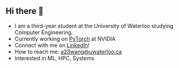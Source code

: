## Hi there 👋

- I am a third-year student at the University of Waterloo studying Computer Engineering.
- Currently working on [PyTorch](https://github.com/pytorch/pytorch) at NVIDIA
- Connect with me on [LinkedIn](https://www.linkedin.com/in/aaron-wang-waterloo/)!
- How to reach me: a23wang@uwaterloo.ca
- Interested in ML, HPC, Systems
<!--
**AaronWang04/AaronWang04** is a ✨ _special_ ✨ repository because its `README.md` (this file) appears on your GitHub profile.

Here are some ideas to get you started:

- 🔭 I’m currently working on ...
- 🌱 I’m currently learning ...
- 👯 I’m looking to collaborate on ...
- 🤔 I’m looking for help with ...
- 💬 Ask me about ...
- 📫 How to reach me: ...
- 😄 Pronouns: ...
- ⚡ Fun fact: ...
-->
